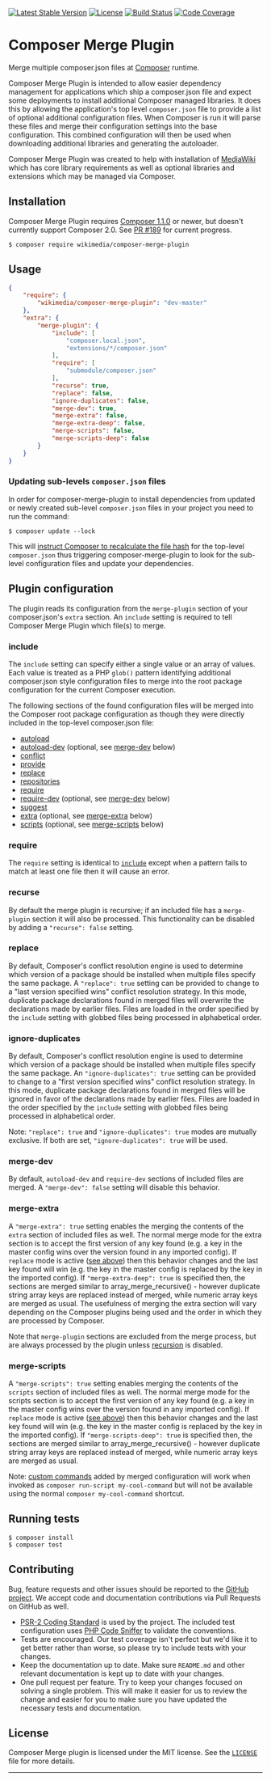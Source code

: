 [![Latest Stable Version]](https://packagist.org/packages/wikimedia/composer-merge-plugin) [![License]](https://github.com/wikimedia/composer-merge-plugin/blob/master/LICENSE)
[![Build Status]](https://travis-ci.org/wikimedia/composer-merge-plugin)
[![Code Coverage]](https://scrutinizer-ci.com/g/wikimedia/composer-merge-plugin/?branch=master)

Composer Merge Plugin
=====================

Merge multiple composer.json files at [Composer] runtime.

Composer Merge Plugin is intended to allow easier dependency management for
applications which ship a composer.json file and expect some deployments to
install additional Composer managed libraries. It does this by allowing the
application's top level `composer.json` file to provide a list of optional
additional configuration files. When Composer is run it will parse these files
and merge their configuration settings into the base configuration. This
combined configuration will then be used when downloading additional libraries
and generating the autoloader.

Composer Merge Plugin was created to help with installation of [MediaWiki]
which has core library requirements as well as optional libraries and
extensions which may be managed via Composer.


Installation
------------

Composer Merge Plugin requires [Composer 1.1.0](https://getcomposer.org/) or
newer, but doesn't currently support Composer 2.0. See
[PR #189](https://github.com/wikimedia/composer-merge-plugin/pull/189) for
current progress.

```
$ composer require wikimedia/composer-merge-plugin
```


Usage
-----

```json
{
    "require": {
        "wikimedia/composer-merge-plugin": "dev-master"
    },
    "extra": {
        "merge-plugin": {
            "include": [
                "composer.local.json",
                "extensions/*/composer.json"
            ],
            "require": [
                "submodule/composer.json"
            ],
            "recurse": true,
            "replace": false,
            "ignore-duplicates": false,
            "merge-dev": true,
            "merge-extra": false,
            "merge-extra-deep": false,
            "merge-scripts": false,
            "merge-scripts-deep": false
        }
    }
}
```

### Updating sub-levels `composer.json` files


In order for composer-merge-plugin to install dependencies from updated or newly created sub-level `composer.json` files in your project you need to run the command:

```
$ composer update --lock
```

This will [instruct Composer to recalculate the file hash](https://getcomposer.org/doc/03-cli.md#update) for the top-level `composer.json` thus triggering composer-merge-plugin to look for the sub-level configuration files and update your dependencies.


Plugin configuration
--------------------

The plugin reads its configuration from the `merge-plugin` section of your
composer.json's `extra` section. An `include` setting is required to tell
Composer Merge Plugin which file(s) to merge.


### include

The `include` setting can specify either a single value or an array of values.
Each value is treated as a PHP `glob()` pattern identifying additional
composer.json style configuration files to merge into the root package
configuration for the current Composer execution.

The following sections of the found configuration files will be merged into
the Composer root package configuration as though they were directly included
in the top-level composer.json file:

* [autoload](https://getcomposer.org/doc/04-schema.md#autoload)
* [autoload-dev](https://getcomposer.org/doc/04-schema.md#autoload-dev)
  (optional, see [merge-dev](#merge-dev) below)
* [conflict](https://getcomposer.org/doc/04-schema.md#conflict)
* [provide](https://getcomposer.org/doc/04-schema.md#provide)
* [replace](https://getcomposer.org/doc/04-schema.md#replace)
* [repositories](https://getcomposer.org/doc/04-schema.md#repositories)
* [require](https://getcomposer.org/doc/04-schema.md#require)
* [require-dev](https://getcomposer.org/doc/04-schema.md#require-dev)
  (optional, see [merge-dev](#merge-dev) below)
* [suggest](https://getcomposer.org/doc/04-schema.md#suggest)
* [extra](https://getcomposer.org/doc/04-schema.md#extra)
  (optional, see [merge-extra](#merge-extra) below)
* [scripts](https://getcomposer.org/doc/04-schema.md#scripts)
  (optional, see [merge-scripts](#merge-scripts) below)


### require

The `require` setting is identical to [`include`](#include) except when
a pattern fails to match at least one file then it will cause an error.

### recurse

By default the merge plugin is recursive; if an included file has
a `merge-plugin` section it will also be processed. This functionality can be
disabled by adding a `"recurse": false` setting.


### replace

By default, Composer's conflict resolution engine is used to determine which
version of a package should be installed when multiple files specify the same
package. A `"replace": true` setting can be provided to change to a "last
version specified wins" conflict resolution strategy. In this mode, duplicate
package declarations found in merged files will overwrite the declarations
made by earlier files. Files are loaded in the order specified by the
`include` setting with globbed files being processed in alphabetical order.

### ignore-duplicates

By default, Composer's conflict resolution engine is used to determine which
version of a package should be installed when multiple files specify the same
package. An `"ignore-duplicates": true` setting can be provided to change to
a "first version specified wins" conflict resolution strategy. In this mode,
duplicate package declarations found in merged files will be ignored in favor
of the declarations made by earlier files. Files are loaded in the order
specified by the `include` setting with globbed files being processed in
alphabetical order.

Note: `"replace": true` and `"ignore-duplicates": true` modes are mutually
exclusive. If both are set, `"ignore-duplicates": true` will be used.

### merge-dev

By default, `autoload-dev` and `require-dev` sections of included files are
merged. A `"merge-dev": false` setting will disable this behavior.


### merge-extra

A `"merge-extra": true` setting enables the merging the contents of the
`extra` section of included files as well. The normal merge mode for the extra
section is to accept the first version of any key found (e.g. a key in the
master config wins over the version found in any imported config). If
`replace` mode is active ([see above](#replace)) then this behavior changes
and the last key found will win (e.g. the key in the master config is replaced
by the key in the imported config). If `"merge-extra-deep": true` is specified
then, the sections are merged similar to array_merge_recursive() - however
duplicate string array keys are replaced instead of merged, while numeric
array keys are merged as usual. The usefulness of merging the extra section
will vary depending on the Composer plugins being used and the order in which
they are processed by Composer.

Note that `merge-plugin` sections are excluded from the merge process, but are
always processed by the plugin unless [recursion](#recurse) is disabled.

### merge-scripts

A `"merge-scripts": true` setting enables merging the contents of the
`scripts` section of included files as well. The normal merge mode for the
scripts section is to accept the first version of any key found (e.g. a key in
the master config wins over the version found in any imported config). If
`replace` mode is active ([see above](#replace)) then this behavior changes
and the last key found will win (e.g. the key in the master config is replaced
by the key in the imported config). If `"merge-scripts-deep": true` is
specified then, the sections are merged similar to array_merge_recursive() -
however duplicate string array keys are replaced instead of merged, while
numeric array keys are merged as usual.

Note: [custom commands][] added by merged configuration will work when invoked
as `composer run-script my-cool-command` but will not be available using the
normal `composer my-cool-command` shortcut.


Running tests
-------------

```
$ composer install
$ composer test
```


Contributing
------------

Bug, feature requests and other issues should be reported to the [GitHub
project]. We accept code and documentation contributions via Pull Requests on
GitHub as well.

- [PSR-2 Coding Standard][] is used by the project. The included test
  configuration uses [PHP Code Sniffer][] to validate the conventions.
- Tests are encouraged. Our test coverage isn't perfect but we'd like it to
  get better rather than worse, so please try to include tests with your
  changes.
- Keep the documentation up to date. Make sure `README.md` and other
  relevant documentation is kept up to date with your changes.
- One pull request per feature. Try to keep your changes focused on solving
  a single problem. This will make it easier for us to review the change and
  easier for you to make sure you have updated the necessary tests and
  documentation.


License
-------

Composer Merge plugin is licensed under the MIT license. See the
[`LICENSE`](LICENSE) file for more details.


---
[Composer]: https://getcomposer.org/
[MediaWiki]: https://www.mediawiki.org/wiki/MediaWiki
[GitHub project]: https://github.com/wikimedia/composer-merge-plugin
[PSR-2 Coding Standard]: https://github.com/php-fig/fig-standards/blob/master/accepted/PSR-2-coding-style-guide.md
[PHP Code Sniffer]: http://pear.php.net/package/PHP_CodeSniffer
[Latest Stable Version]: https://img.shields.io/packagist/v/wikimedia/composer-merge-plugin.svg?style=flat
[License]: https://img.shields.io/packagist/l/wikimedia/composer-merge-plugin.svg?style=flat
[Build Status]: https://img.shields.io/travis/wikimedia/composer-merge-plugin.svg?style=flat
[Code Coverage]: https://img.shields.io/scrutinizer/coverage/g/wikimedia/composer-merge-plugin/master.svg?style=flat
[custom commands]: https://getcomposer.org/doc/articles/scripts.md#writing-custom-commands
